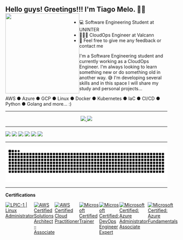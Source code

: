 ## Hello guys! Greetings!!! I'm Tiago Melo. 👋🐧 <img align="left" width="230" height="250" src="https://user-images.githubusercontent.com/75096588/153781354-062c209b-55cf-4bbd-95ee-dc96a406736f.png"></a>
- 💻 Software Engineering Student at UNINTER
- 🧑🏻‍💻 CloudOps Engineer at Valcann
- 📨 Feel free to give me any feedback or contact me

I'm a Software Engineering student and currently working as a CloudOps Engineer.
I'm always looking to learn something new or do something old in another way. 😅 I'm developing several skills and in this space I will share my study and personal projects...

AWS ● Azure ● GCP ● Linux ● Docker ● Kubernetes ● IaC ● CI/CD ● Python ● Golang and more... :)



*****

<div style = "text-align: center">
  <a href="http://tiagomelo.codes">
  <img height="170em" src="https://github-readme-stats.vercel.app/api?username=tiago-melo&theme=gruvbox&show_icons=trueinclude_all_commits=true&count_private=true"/>
  <img height="170em" src="https://github-readme-stats.vercel.app/api/top-langs/?username=tiago-melo&theme=gruvbox&layout=compact&langs_count=7"/>
</div>

*****
  
[<img src="https://img.shields.io/badge/GitHub-100000?style=for-the-badge&logo=github&logoColor=white" />](https://github.com/tiago-melo)
[<img src="https://img.shields.io/badge/GitLab-330F63?style=for-the-badge&logo=gitlab&logoColor=white" />](https://gitlab.com/tiago.melo)
[<img src="https://img.shields.io/badge/twitter-%231DA1F2.svg?&style=for-the-badge&logo=twitter&logoColor=white" />](https://twitter.com/tiagomelocodes)
[<img src="https://img.shields.io/badge/linkedin-%230077B5.svg?&style=for-the-badge&logo=linkedin&logoColor=white" />](https://www.linkedin.com/in/tiagomelocodes/) 
[<img src = "https://img.shields.io/badge/instagram-%23E4405F.svg?&style=for-the-badge&logo=instagram&logoColor=white">](https://www.instagram.com/tiagomelo.codes/) 
[<img src = "https://img.shields.io/badge/facebook-%231877F2.svg?&style=for-the-badge&logo=facebook&logoColor=white">](https://www.facebook.com/tiagomelo.codes)
  
*****
![Snake animation](https://github.com/tiago-melo/tiago-melo/blob/output/github-contribution-grid-snake.svg)
*****


<b>Certifications</b>

<div class="row">
    <div class="coluna">
        <div style="display: flex"><br>
            <a href='https://cs.lpi.org/caf/Xamman/certification/verify/LPI000254750/meanpuk6hf'><img align="center"
                    alt="LPIC-1 | Linux Administrator" height="110" width="110"
                    src="https://linuxsemfronteiras.com.br/wp-content/uploads/2017/07/LPIC-1-Large.png">
            </a>
            <a href='https://www.credly.com/badges/9bd5fab0-2c3a-4b41-b533-3fdb3143d63f?source=linked_in_profile'><img
                    align="center" alt="AWS Certified Solutions Architect – Associate" height="110" width="110"
                    src="https://images.credly.com/size/3100x3100/images/0e284c3f-5164-4b21-8660-0d84737941bc/image.png">
            </a>
            <a href='https://www.credly.com/badges/7c65e43e-82a0-4ad6-b4a3-a89e1c781579?source=linked_in_profile'><img
                    align="center" alt="AWS Certified Cloud Practitioner" height="110" width="110"
                    src="https://images.credly.com/size/3100x3100/images/00634f82-b07f-4bbd-a6bb-53de397fc3a6/image.png">
            </a>
            <a href='https://www.credly.com/badges/0b9d5fe1-4c81-4fa0-9ed2-a24a207beaac?source=linked_in_profile'><img
                    align="center" alt="Microsoft Certified Trainer" height="110" width="110"
                    src="https://images.credly.com/size/3100x3100/images/4cda21c8-5a97-4eb1-831f-f4c52cab2125/MCT-Microsoft_Certified_Trainer-600x600.png">
            </a>
            <a href='https://www.credly.com/badges/55f111002-9516-4a2a-8a50-996d5a80fbfe?source=linked_in_profile'><img
                    align="center" alt="Microsoft Certified: DevOps Engineer Expert" height="110" width="110"
                    src="https://images.credly.com/size/3100x3100/images/c3ab66f8-5d59-4afa-a6c2-0ba30a1989ca/CERT-Expert-DevOps-Engineer-600x600.png">
            </a>
            <a href='https://www.credly.com/badges/f4bacd10-5b24-4bd1-a4a8-896096fb4175?source=linked_in_profile'><img
                    align="center" alt="Microsoft Certified: Azure Administrator Associate" height="110" width="110"
                    src="https://images.credly.com/size/3100x3100/images/336eebfc-0ac3-4553-9a67-b402f491f185/azure-administrator-associate-600x600.png">
            </a>
            <a href='https://www.credly.com/badges/112561009-f389-4ee6-b0d9-c1fa98ef7935?source=linked_in_profile'><img
                    align="center" alt="Microsoft Certified: Azure Fundamentals" height="110" width="110"
                    src="https://images.credly.com/size/3100x3100/images/be8fcaeb-c769-4858-b567-ffaaa73ce8cf/image.png">
            </a>

</div>
